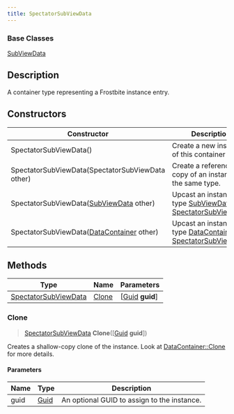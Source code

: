 ```yaml
---
title: SpectatorSubViewData
---
```

### Base Classes

[SubViewData](/vext/ref/fb/subviewdata/)

## Description

A container type representing a Frostbite instance entry.

## Constructors

| Constructor                                                                     | Description                                                                                                                     |
| ------------------------------------------------------------------------------- | ------------------------------------------------------------------------------------------------------------------------------- |
| SpectatorSubViewData()                                                          | Create a new instance of this container type.                                                                                   |
| SpectatorSubViewData(SpectatorSubViewData other)                                | Create a reference copy of an instance of the same type.                                                                        |
| SpectatorSubViewData([SubViewData](/vext/ref/fb/subviewdata/) other)                          | Upcast an instance of type [SubViewData](/vext/ref/fb/subviewdata/) to [SpectatorSubViewData](/vext/ref/fb/spectatorsubviewdata/).                          |
| SpectatorSubViewData([DataContainer](/vext/ref/shared/class/datacontainer) other) | Upcast an instance of type [DataContainer](/vext/ref/shared/class/datacontainer) to [SpectatorSubViewData](/vext/ref/fb/spectatorsubviewdata/). |

## Methods

| Type                                         | Name            | Parameters                                     |
| -------------------------------------------- | --------------- | ---------------------------------------------- |
| [SpectatorSubViewData](/vext/ref/fb/spectatorsubviewdata/) | [Clone](#clone) | \[[Guid](/vext/ref/shared/class/guid) **guid**\] |

### Clone

> [SpectatorSubViewData](/vext/ref/fb/spectatorsubviewdata/) **Clone**(\[[Guid](/vext/ref/shared/class/guid) **guid**\])

Creates a shallow-copy clone of the instance. Look at [DataContainer::Clone](/vext/ref/shared/class/datacontainer#clone) for more details.

#### Parameters

| Name | Type         | Description                                 |
| ---- | ------------ | ------------------------------------------- |
| guid | [Guid](/vext/ref/shared/class/guid/) | An optional GUID to assign to the instance. |
